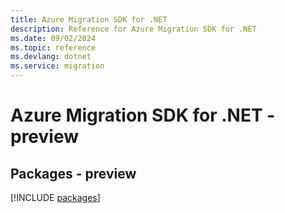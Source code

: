 ```yaml
---
title: Azure Migration SDK for .NET
description: Reference for Azure Migration SDK for .NET
ms.date: 09/02/2024
ms.topic: reference
ms.devlang: dotnet
ms.service: migration
---
```

# Azure Migration SDK for .NET - preview
## Packages - preview
[!INCLUDE [packages](migration-index.md)]
